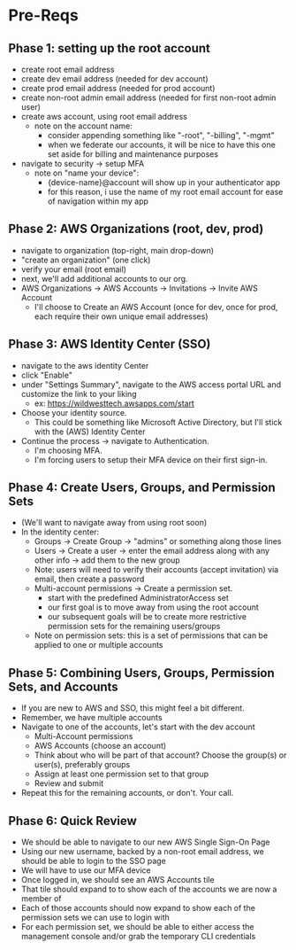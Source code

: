 # Pre-Reqs

## Phase 1: setting up the root account

- create root email address
- create dev email address (needed for dev account)
- create prod email address (needed for prod account)
- create non-root admin email address (needed for first non-root admin user)
- create aws account, using root email address
  - note on the account name: 
    - consider appending something like "-root", "-billing", "-mgmt"
    - when we federate our accounts, it will be nice to have this one set aside for billing and maintenance purposes 
- navigate to security -> setup MFA
  - note on "name your device":
    - {device-name}@account will show up in your authenticator app
    - for this reason, i use the name of my root email account for ease of navigation within my app

## Phase 2: AWS Organizations (root, dev, prod)

- navigate to organization (top-right, main drop-down)
- "create an organization" (one click)
- verify your email (root email)
- next, we'll add additional accounts to our org.
- AWS Organizations -> AWS Accounts -> Invitations -> Invite AWS Account
  - I'll choose to Create an AWS Account (once for dev, once for prod, each require their own unique email addresses)

## Phase 3: AWS Identity Center (SSO)

- navigate to the aws identity Center
- click "Enable"
- under "Settings Summary", navigate to the AWS access portal URL and customize the link to your liking
  - ex: https://wildwesttech.awsapps.com/start
- Choose your identity source.
  - This could be something like Microsoft Active Directory, but I'll stick with the (AWS) Identity Center
- Continue the process -> navigate to Authentication.
  - I'm choosing MFA.
  - I'm forcing users to setup their MFA device on their first sign-in.

## Phase 4: Create Users, Groups, and Permission Sets

- (We'll want to navigate away from using root soon)
- In the identity center:
  - Groups -> Create Group -> "admins" or something along those lines
  - Users -> Create a user -> enter the email address along with any other info -> add them to the new group
  - Note: users will need to verify their accounts (accept invitation) via email, then create a password
  - Multi-account permissions -> Create a permission set.  
    - start with the predefined AdministratorAccess set
    - our first goal is to move away from using the root account
    - our subsequent goals will be to create more restrictive permission sets for the remaining users/groups
  - Note on permission sets: this is a set of permissions that can be applied to one or multiple accounts

## Phase 5: Combining Users, Groups, Permission Sets, and Accounts

- If you are new to AWS and SSO, this might feel a bit different.
- Remember, we have multiple accounts
- Navigate to one of the accounts, let's start with the dev account
  - Multi-Account permissions 
  - AWS Accounts (choose an account) 
  - Think about who will be part of that account?  Choose the group(s) or user(s), preferably groups
  - Assign at least one permission set to that group
  - Review and submit 
- Repeat this for the remaining accounts, or don't.  Your call.

## Phase 6: Quick Review

- We should be able to navigate to our new AWS Single Sign-On Page
- Using our new username, backed by a non-root email address, we should be able to login to the SSO page
- We will have to use our MFA device
- Once logged in, we should see an AWS Accounts tile
- That tile should expand to to show each of the accounts we are now a member of
- Each of those accounts should now expand to show each of the permission sets we can use to login with
- For each permission set, we should be able to either access the management console and/or grab the temporary CLI credentials
